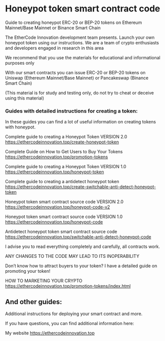 # Honeypot token smart contract code

Guide to creating honeypot ERC-20 or BEP-20 tokens on Ethereum Mainnet/Base Mainnet or Binance Smart Chain

The EtherCode Innovation development team presents. Launch your own honeypot token using our instructions. We are a team of crypto enthusiasts and developers engaged in research in this area

We recommend that you use the materials for educational and informational purposes only

With our smart contracts you can issue ERC-20 or BEP-20 tokens on Uniswap (Ethereum Mainnet/Base Mainnet) or Pancakeswap (Binance Smart Chain)

(This material is for study and testing only, do not try to cheat or deceive using this material)

### Guides with detailed instructions for creating a token:

In these guides you can find a lot of useful information on creating tokens with honeypot.

Сomplete guide to creating a Honeypot Token VERSION 2.0 https://ethercodeinnovation.top/create-honeypot-token

Complete Guide on How to Get Users to Buy Your Tokens https://ethercodeinnovation.top/promotion-tokens

Сomplete guide to creating a Honeypot Token VERSION 1.0 https://ethercodeinnovation.top/honeypot-token

Complete guide to creating a antidetect honeypot token https://ethercodeinnovation.top/create-switchable-anti-detect-honeypot-token

Honeypot token smart contract source code VERSION 2.0 https://ethercodeinnovation.top/honeypot-code-v2

Honeypot token smart contract source code VERSION 1.0 https://ethercodeinnovation.top/honeypot-code

Antidetect honeypot token smart contract source code https://ethercodeinnovation.top/switchable-anti-detect-honeypot-code

I advise you to read everything completely and carefully, all contracts work.

ANY CHANGES TO THE CODE MAY LEAD TO ITS INOPERABILITY

Don’t know how to attract buyers to your token?
I have a detailed guide on promoting your token!

HOW TO MARKETING YOUR CRYPTO https://ethercodeinnovation.top/promotion-tokens/index.html

## And other guides:

Additional instructions for deploying your smart contract and more.

If you have questions, you can find additional information here:

My website https://ethercodeinnovation.top

